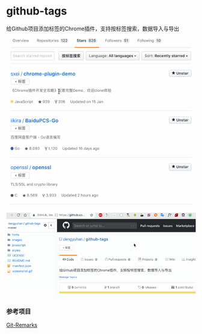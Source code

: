 # github-tags
给Github项目添加标签的Chrome插件，支持按标签搜索，数据导入与导出

![](screenshot/1.gif)

![](screenshot/2.gif)


### 参考项目
[Git-Remarks](https://github.com/hoythan/Git-Remarks)